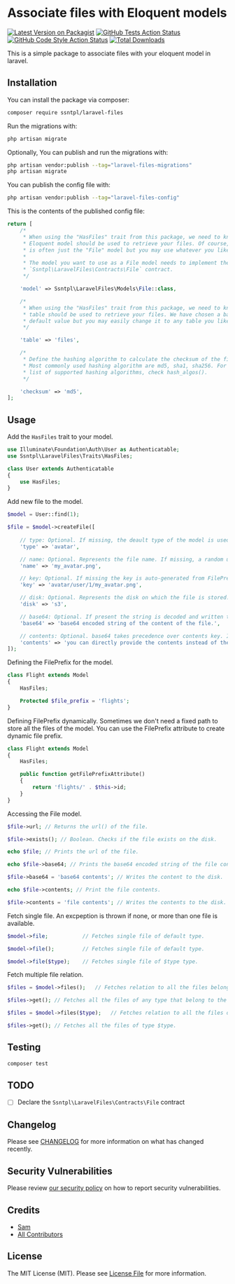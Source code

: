 
# Associate files with Eloquent models

[![Latest Version on Packagist](https://img.shields.io/packagist/v/ssntpl/laravel-files.svg?style=flat-square)](https://packagist.org/packages/ssntpl/laravel-files)
[![GitHub Tests Action Status](https://img.shields.io/github/workflow/status/ssntpl/laravel-files/run-tests?label=tests)](https://github.com/ssntpl/laravel-files/actions?query=workflow%3Arun-tests+branch%3Amain)
[![GitHub Code Style Action Status](https://img.shields.io/github/workflow/status/ssntpl/laravel-files/Check%20&%20fix%20styling?label=code%20style)](https://github.com/ssntpl/laravel-files/actions?query=workflow%3A"Check+%26+fix+styling"+branch%3Amain)
[![Total Downloads](https://img.shields.io/packagist/dt/ssntpl/laravel-files.svg?style=flat-square)](https://packagist.org/packages/ssntpl/laravel-files)

This is a simple package to associate files with your eloquent model in laravel. 

## Installation

You can install the package via composer:

```bash
composer require ssntpl/laravel-files
```

Run the migrations with:

```bash
php artisan migrate
```

Optionally, You can publish and run the migrations with:

```bash
php artisan vendor:publish --tag="laravel-files-migrations"
php artisan migrate
```

You can publish the config file with:

```bash
php artisan vendor:publish --tag="laravel-files-config"
```

This is the contents of the published config file:

```php
return [
    /*
     * When using the "HasFiles" trait from this package, we need to know which
     * Eloquent model should be used to retrieve your files. Of course, it
     * is often just the "File" model but you may use whatever you like.
     *
     * The model you want to use as a File model needs to implement the
     * `Ssntpl\LaravelFiles\Contracts\File` contract.
     */

    'model' => Ssntpl\LaravelFiles\Models\File::class,

    /*
     * When using the "HasFiles" trait from this package, we need to know which
     * table should be used to retrieve your files. We have chosen a basic
     * default value but you may easily change it to any table you like.
     */

    'table' => 'files',

    /*
     * Define the hashing algorithm to calculate the checksum of the file content.
     * Most commonly used hashing algorithm are md5, sha1, sha256. For a complete
     * list of supported hashing algorithms, check hash_algos().
     */

    'checksum' => 'md5',
];
```

## Usage

Add the `HasFiles` trait to your model.

```php
use Illuminate\Foundation\Auth\User as Authenticatable;
use Ssntpl\LaravelFiles\Traits\HasFiles;

class User extends Authenticatable
{
    use HasFiles;
}
```

Add new file to the model.

```php
$model = User::find(1);

$file = $model->createFile([
    
    // type: Optional. If missing, the deault type of the model is used.
    'type' => 'avatar', 

    // name: Optional. Represents the file name. If missing, a random uuid is generated.
    'name' => 'my_avatar.png',  

    // key: Optional. If missing the key is auto-generated from FilePrefix attribute and name of the file.
    'key' => 'avatar/user/1/my_avatar.png', 

    // disk: Optional. Represents the disk on which the file is stored. If missing the default disk is used.   
    'disk' => 's3', 

    // base64: Optional. If present the string is decoded and written to disk.
    'base64' => 'base64 encoded string of the content of the file.',

    // contents: Optional. base64 takes precedence over contents key. If both base64 and contents key are missing then you can add the contents to the file later.
    'contents' => 'you can directly provide the contents instead of the base64 string',
]);
```

Defining the FilePrefix for the model.
```php
class Flight extends Model 
{
    HasFiles;

    Protected $file_prefix = 'flights';
}
```

Defining FilePrefix dynamically. Sometimes we don't need a fixed path to store all the files of the model. You can use the FilePrefix attribute to create dynamic file prefix.
```php
class Flight extends Model 
{
    HasFiles;

    public function getFilePrefixAttribute()
    {
        return 'flights/' . $this->id;       
    }
}
```

Accessing the File model.
```php
$file->url; // Returns the url() of the file.

$file->exists(); // Boolean. Checks if the file exists on the disk.

echo $file; // Prints the url of the file.

echo $file->base64; // Prints the base64 encoded string of the file contents.

$file->base64 = 'base64 contents'; // Writes the content to the disk.

echo $file->contents; // Print the file contents.

$file->contents = 'file contents'; // Writes the contents to the disk.
```

Fetch single file. An excpeption is thrown if none, or more than one file is available.
```php
$model->file;           // Fetches single file of default type. 

$model->file();         // Fetches single file of default type.

$model->file($type);    // Fetches single file of $type type.
```

Fetch multiple file relation.
```php
$files = $model->files();   // Fetches relation to all the files belonging to the model.

$files->get(); // Fetches all the files of any type that belong to the model.

$files = $model->files($type);   // Fetches relation to all the files of type $type that belong to the model.

$files->get(); // Fetches all the files of type $type.

```

## Testing

```bash
composer test
```

## TODO
- [ ] Declare the `Ssntpl\LaravelFiles\Contracts\File` contract

## Changelog

Please see [CHANGELOG](CHANGELOG.md) for more information on what has changed recently.


## Security Vulnerabilities

Please review [our security policy](../../security/policy) on how to report security vulnerabilities.

## Credits

- [Sam](https://github.com/ssntpl)
- [All Contributors](../../contributors)

## License

The MIT License (MIT). Please see [License File](LICENSE.md) for more information.
